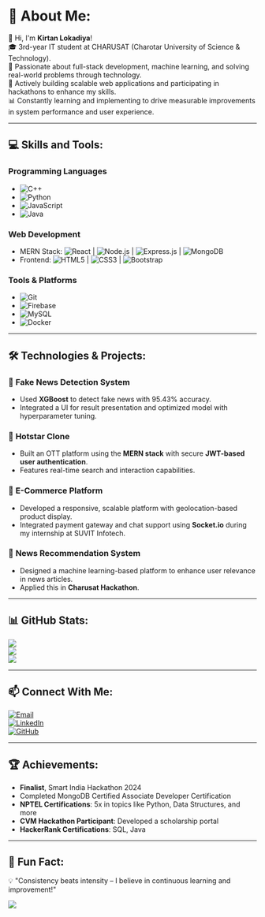 # 💫 About Me:
👋 Hi, I'm **Kirtan Lokadiya**!  
🎓 3rd-year IT student at CHARUSAT (Charotar University of Science & Technology).  
🌟 Passionate about full-stack development, machine learning, and solving real-world problems through technology.  
🚀 Actively building scalable web applications and participating in hackathons to enhance my skills.  
📊 Constantly learning and implementing to drive measurable improvements in system performance and user experience.  

---

## 💻 Skills and Tools:
### **Programming Languages**
- ![C++](https://img.shields.io/badge/c++-%2300599C.svg?style=for-the-badge&logo=c%2B%2B&logoColor=white)
- ![Python](https://img.shields.io/badge/python-3670A0?style=for-the-badge&logo=python&logoColor=ffdd54)
- ![JavaScript](https://img.shields.io/badge/javascript-%23323330.svg?style=for-the-badge&logo=javascript&logoColor=%23F7DF1E)
- ![Java](https://img.shields.io/badge/java-%23ED8B00.svg?style=for-the-badge&logo=openjdk&logoColor=white)

### **Web Development**
- MERN Stack: ![React](https://img.shields.io/badge/react-%2320232a.svg?style=for-the-badge&logo=react&logoColor=%2361DAFB)
  | ![Node.js](https://img.shields.io/badge/node.js-6DA55F?style=for-the-badge&logo=node.js&logoColor=white)
  | ![Express.js](https://img.shields.io/badge/express.js-%23404d59.svg?style=for-the-badge&logo=express&logoColor=%2361DAFB)
  | ![MongoDB](https://img.shields.io/badge/mongodb-%234ea94b.svg?style=for-the-badge&logo=mongodb&logoColor=white)  
- Frontend: ![HTML5](https://img.shields.io/badge/html5-%23E34F26.svg?style=for-the-badge&logo=html5&logoColor=white)
  | ![CSS3](https://img.shields.io/badge/css3-%231572B6.svg?style=for-the-badge&logo=css3&logoColor=white)
  | ![Bootstrap](https://img.shields.io/badge/Bootstrap-%23563D7C.svg?style=for-the-badge&logo=bootstrap&logoColor=white)

### **Tools & Platforms**
- ![Git](https://img.shields.io/badge/git-%23F05033.svg?style=for-the-badge&logo=git&logoColor=white)
- ![Firebase](https://img.shields.io/badge/firebase-%23039BE5.svg?style=for-the-badge&logo=firebase)
- ![MySQL](https://img.shields.io/badge/mysql-%2300f.svg?style=for-the-badge&logo=mysql&logoColor=white)
- ![Docker](https://img.shields.io/badge/docker-%230db7ed.svg?style=for-the-badge&logo=docker&logoColor=white)

---

## 🛠️ Technologies & Projects:
### 🔹 **Fake News Detection System**
- Used **XGBoost** to detect fake news with 95.43% accuracy.  
- Integrated a UI for result presentation and optimized model with hyperparameter tuning.  

### 🔹 **Hotstar Clone**
- Built an OTT platform using the **MERN stack** with secure **JWT-based user authentication**.  
- Features real-time search and interaction capabilities.  

### 🔹 **E-Commerce Platform**
- Developed a responsive, scalable platform with geolocation-based product display.  
- Integrated payment gateway and chat support using **Socket.io** during my internship at SUVIT Infotech.  

### 🔹 **News Recommendation System**
- Designed a machine learning-based platform to enhance user relevance in news articles.  
- Applied this in **Charusat Hackathon**.

---

## 📊 GitHub Stats:
![](https://github-readme-stats.vercel.app/api?username=Kirtan-lokadiya&theme=radical&hide_border=false&include_all_commits=false&count_private=true)  
![](https://github-readme-streak-stats.herokuapp.com/?user=Kirtan-lokadiya&theme=radical&hide_border=false)  
![](https://github-readme-stats.vercel.app/api/top-langs/?username=Kirtan-lokadiya&theme=radical&hide_border=false&layout=compact)

---

## 📫 Connect With Me:
[![Email](https://img.shields.io/badge/Email-kirtanlokadiya998%40gmail.com-red)](mailto:kirtanlokadiya998@gmail.com)  
[![LinkedIn](https://img.shields.io/badge/LinkedIn-KirtanLokadiya-blue)](https://www.linkedin.com/in/kirtanlokadiya)  
[![GitHub](https://img.shields.io/badge/GitHub-Kirtan--lokadiya-black)](https://github.com/Kirtan-lokadiya)

---

## 🏆 Achievements:
- **Finalist**, Smart India Hackathon 2024  
- Completed MongoDB Certified Associate Developer Certification  
- **NPTEL Certifications**: 5x in topics like Python, Data Structures, and more  
- **CVM Hackathon Participant**: Developed a scholarship portal  
- **HackerRank Certifications**: SQL, Java  

---

## 🌟 Fun Fact:
💡 "Consistency beats intensity – I believe in continuous learning and improvement!"  

[![](https://visitcount.itsvg.in/api?id=Kirtan-lokadiya&icon=1&color=6)](https://visitcount.itsvg.in)
